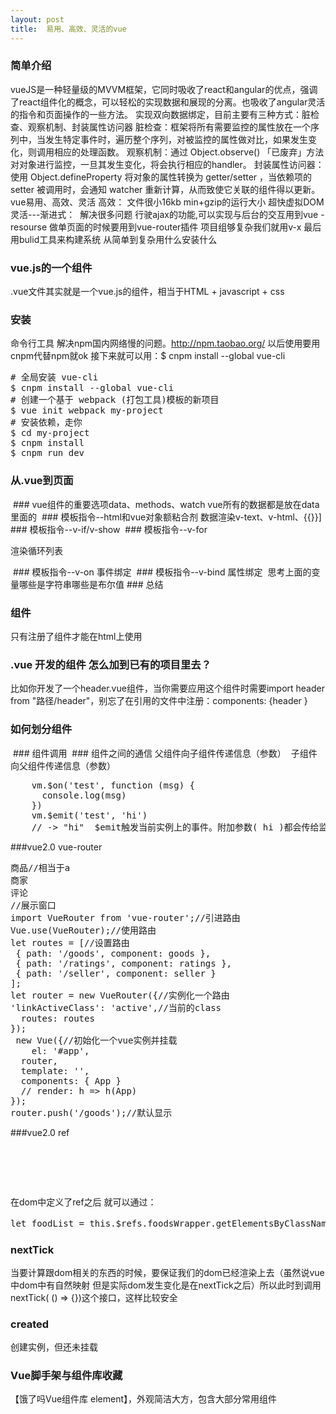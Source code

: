 ```yaml
---
layout: post
title:  易用、高效、灵活的vue
---
```

<style>
    img{
        max-width: 100%;
    }
</style>
###  简单介绍
vueJS是一种轻量级的MVVM框架，它同时吸收了react和angular的优点，强调了react组件化的概念，可以轻松的实现数据和展现的分离。也吸收了angular灵活的指令和页面操作的一些方法。
实现双向数据绑定，目前主要有三种方式：脏检查、观察机制、封装属性访问器
脏检查：框架将所有需要监控的属性放在一个序列中，当发生特定事件时，遍历整个序列，对被监控的属性做对比，如果发生变化，则调用相应的处理函数。
观察机制：通过 Object.observe() 「已废弃」方法对对象进行监控，一旦其发生变化，将会执行相应的handler。
封装属性访问器：使用 Object.defineProperty 将对象的属性转换为 getter/setter ，当依赖项的 setter 被调用时，会通知 watcher 重新计算，从而致使它关联的组件得以更新。
vue易用、高效、灵活
高效：
文件很小16kb min+gzip的运行大小
超快虚拟DOM
灵活---渐进式：
<img src="/images/vue-1.png" alt="" />
解决很多问题 行驶ajax的功能,可以实现与后台的交互用到vue -resourse
做单页面的时候要用到vue-router插件
项目组够复杂我们就用v-x
最后用bulid工具来构建系统
从简单到复杂用什么安装什么
### vue.js的一个组件
.vue文件其实就是一个vue.js的组件，相当于HTML + javascript + css
### 安装
命令行工具
解决npm国内网络慢的问题。http://npm.taobao.org/  以后使用要用cnpm代替npm就ok
接下来就可以用：$ cnpm install --global vue-cli
<pre>
# 全局安装 vue-cli
$ cnpm install --global vue-cli
# 创建一个基于 webpack (打包工具)模板的新项目
$ vue init webpack my-project
# 安装依赖，走你
$ cd my-project
$ cnpm install
$ cnpm run dev
</pre>
### 从.vue到页面
<img src="/images/vue.png" alt="" />
### vue组件的重要选项data、methods、watch
vue所有的数据都是放在data里面的

<img src="/images/data.png" alt="" />
### 模板指令--html和vue对象额粘合剂
数据渲染v-text、v-html、{{}}]

<img src="/images/html-vue.png" alt="" />
### 模板指令--v-if/v-show

<img src="/images/vi-v-show.png" alt="" />
### 模板指令--v-for

渲染循环列表

<img src="/images/v-for.png" alt="" />
### 模板指令--v-on
事件绑定

<img src="/images/for-on.png" alt="" />
### 模板指令--v-bind
属性绑定

<img src="/images/bind.png" alt="" />
思考上面的变量哪些是字符串哪些是布尔值
### 总结

<img src="/images/1-zj.png" alt="" />

### 组件
只有注册了组件才能在html上使用
### .vue 开发的组件 怎么加到已有的项目里去？
比如你开发了一个header.vue组件，当你需要应用这个组件时需要import header from "路径/header"，别忘了在引用的文件中注册：components: {header }

### 如何划分组件

<img src="/images/zujian.png" alt="" />
### 组件调用

<img src="/images/diaoyong.png" alt="" />
### 组件之间的通信
父组件向子组件传递信息（参数）

<img src="/images/tongxin.png" alt="" />
子组件向父组件传递信息（参数）
<pre>
    vm.$on('test', function (msg) {
      console.log(msg)
    })
    vm.$emit('test', 'hi')
    // -> "hi"  $emit触发当前实例上的事件。附加参数( hi )都会传给监听器回调。
</pre>

###vue2.0 vue-router
<pre>
<router-link to="/goods">商品</router-link>//相当于a
<router-link to="/seller">商家</router-link>
<router-link to="ratings">评论</router-link>
<router-view></router-view>//展示窗口
import VueRouter from 'vue-router';//引进路由
Vue.use(VueRouter);//使用路由
let routes = [//设置路由
 { path: '/goods', component: goods },
 { path: '/ratings', component: ratings },
 { path: '/seller', component: seller }
];
let router = new VueRouter({//实例化一个路由
'linkActiveClass': 'active',//当前的class
  routes: routes
});
 new Vue({//初始化一个vue实例并挂载
    el: '#app',
  router,
  template: '<App/>',
  components: { App }
  // render: h => h(App)
});
router.push('/goods');//默认显示
</pre>
###vue2.0 ref
<pre>
<div ref="menuWrapper">
    <div class="food-list-hook"></div>
</div>
</pre>
在dom中定义了ref之后
就可以通过：
<pre>
let foodList = this.$refs.foodsWrapper.getElementsByClassName('food-list-hook');方式去获得她以及她的子元素
</pre>
### nextTick
当要计算跟dom相关的东西的时候，要保证我们的dom已经渲染上去（虽然说vue中dom中有自然映射
但是实际dom发生变化是在nextTick之后）所以此时到调用nextTick( () => {})这个接口，这样比较安全
### created
创建实例，但还未挂载
### Vue脚手架与组件库收藏
【饿了吗Vue组件库 element】，外观简洁大方，包含大部分常用组件










